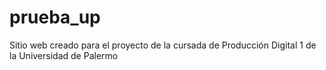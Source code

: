 # prueba_up
Sitio web creado para el proyecto de la cursada de Producción Digital 1 de la Universidad de Palermo
